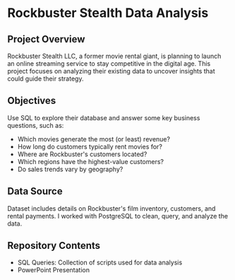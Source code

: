# Rockbuster Stealth Data Analysis
## Project Overview
Rockbuster Stealth LLC, a former movie rental giant, is planning to launch an online streaming service to stay competitive in the digital age. This project focuses on analyzing their existing data to uncover insights that could guide their strategy.
## Objectives
Use SQL to explore their database and answer some key business questions, such as:
  - Which movies generate the most (or least) revenue?
  - How long do customers typically rent movies for?
  - Where are Rockbuster's customers located?
  - Which regions have the highest-value customers?
  - Do sales trends vary by geography?
## Data Source
Dataset includes details on Rockbuster's film inventory, customers, and rental payments. I worked with PostgreSQL to clean, query, and analyze the data. 
## Repository Contents
  - SQL Queries: Collection of scripts used for data analysis
  - PowerPoint Presentation
